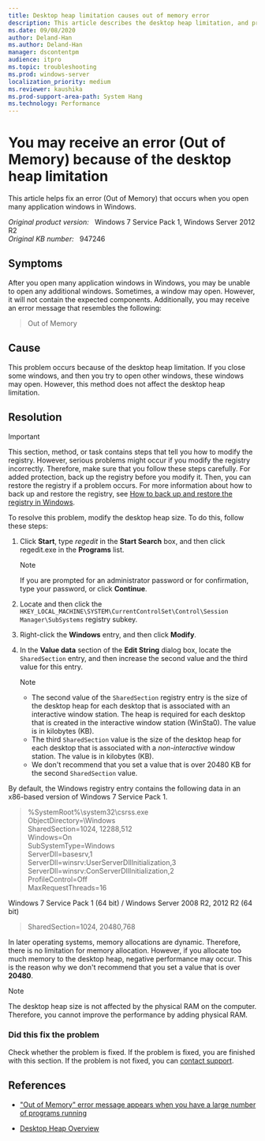 ```yaml
---
title: Desktop heap limitation causes out of memory error
description: This article describes the desktop heap limitation, and provides a method to modify the desktop heap size.
ms.date: 09/08/2020
author: Deland-Han
ms.author: Deland-Han
manager: dscontentpm
audience: itpro
ms.topic: troubleshooting
ms.prod: windows-server
localization_priority: medium
ms.reviewer: kaushika
ms.prod-support-area-path: System Hang
ms.technology: Performance
---
```

# You may receive an error (Out of Memory) because of the desktop heap limitation

This article helps fix an error (Out of Memory) that occurs when you open many application windows in Windows.

_Original product version:_ &nbsp; Windows 7 Service Pack 1, Windows Server 2012 R2  
_Original KB number:_ &nbsp; 947246

## Symptoms

After you open many application windows in Windows, you may be unable to open any additional windows. Sometimes, a window may open. However, it will not contain the expected components. Additionally, you may receive an error message that resembles the following:

> Out of Memory

## Cause

This problem occurs because of the desktop heap limitation. If you close some windows, and then you try to open other windows, these windows may open. However, this method does not affect the desktop heap limitation.

## Resolution

> [!IMPORTANT]
> This section, method, or task contains steps that tell you how to modify the registry. However, serious problems might occur if you modify the registry incorrectly. Therefore, make sure that you follow these steps carefully. For added protection, back up the registry before you modify it. Then, you can restore the registry if a problem occurs. For more information about how to back up and restore the registry, see [How to back up and restore the registry in Windows](https://support.microsoft.com/help/322756).

To resolve this problem, modify the desktop heap size. To do this, follow these steps:

1. Click **Start**, type *regedit* in the **Start Search** box, and then click regedit.exe in the **Programs** list.

    > [!NOTE]
    > If you are prompted for an administrator password or for confirmation, type your password, or click **Continue**.

2. Locate and then click the `HKEY_LOCAL_MACHINE\SYSTEM\CurrentControlSet\Control\Session Manager\SubSystems` registry subkey.

3. Right-click the **Windows** entry, and then click **Modify**.

4. In the **Value data** section of the **Edit String** dialog box, locate the `SharedSection` entry, and then increase the second value and the third value for this entry.

    > [!NOTE]
    >
    > - The second value of the `SharedSection` registry entry is the size of the desktop heap for each desktop that is associated with an interactive window station. The heap is required for each desktop that is created in the interactive window station (WinSta0). The value is in kilobytes (KB).
    > - The third `SharedSection` value is the size of the desktop heap for each desktop that is associated with a *non-interactive* window station. The value is in kilobytes (KB).
    > - We don't recommend that you set a value that is over 20480 KB for the second `SharedSection` value.

By default, the Windows registry entry contains the following data in an x86-based version of Windows 7 Service Pack 1.

> %SystemRoot%\system32\csrss.exe  
ObjectDirectory=\Windows  
SharedSection=1024, 12288,512  
Windows=On  
SubSystemType=Windows  
ServerDll=basesrv,1  
ServerDll=winsrv:UserServerDllInitialization,3  
ServerDll=winsrv:ConServerDllInitialization,2  
ProfileControl=Off  
MaxRequestThreads=16

Windows 7 Service Pack 1 (64 bit) / Windows Server 2008 R2, 2012 R2 (64 bit)

> SharedSection=1024, 20480,768

In later operating systems, memory allocations are dynamic. Therefore, there is no limitation for memory allocation. However, if you allocate too much memory to the desktop heap, negative performance may occur. This is the reason why we don't recommend that you set a value that is over **20480**.

> [!NOTE]
> The desktop heap size is not affected by the physical RAM on the computer. Therefore, you cannot improve the performance by adding physical RAM.

### Did this fix the problem

Check whether the problem is fixed. If the problem is fixed, you are finished with this section. If the problem is not fixed, you can [contact support](https://support.microsoft.com/contactus/).

## References

- ["Out of Memory" error message appears when you have a large number of programs running](https://support.microsoft.com/help/126962)

- [Desktop Heap Overview](/archive/blogs/kocoreinternals/desktop-heap-overview)
